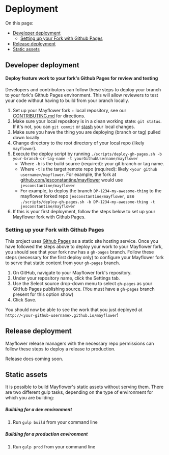 # Deployment

On this page:

- [Developer deployment](#developer-deployment)
    - [Setting up your Fork with Github Pages](#setting-up-your-fork-with-github-pages)
- [Release deployment](#release-deployment)
- [Static assets](#static-assets)

## Developer deployment
#### Deploy feature work to your fork's Github Pages for review and testing
Developers and contributors can follow these steps to deploy your branch to your fork's Github Pages environment.  This will allow reviewers to test your code without having to build from your branch locally.

1. Set up your Mayflower fork + local repository, see our [CONTRIBUTING.md](https://github.com/massgov/mayflower/blob/master/CONTRIBUTING.md) for directions.
1. Make sure your local repository is in a clean working state: `git status`.  If it's not, you can `git commit` or [stash](https://git-scm.com/book/en/v1/Git-Tools-Stashing) your local changes.
1. Make sure you have the thing you are deploying (branch or tag) pulled down locally
1. Change directory to the root directory of your local repo (likely `mayflower`).
1. Execute the deploy script by running `./scripts/deploy-gh-pages.sh -b your-branch-or-tag-name -t yourGithubUsername/mayflower`
    - Where `-b` is the build source (required): your git branch or tag name.
    - Where `-t` is the target remote repo (required): likely `<your github username>/mayflower`.  For example, the fork at [github.com/jesconstantine/mayflower](http://github.com/jesconstantine/mayflower) would use `jesconstantine/mayflower` 
    - For example, to deploy the branch `DP-1234-my-awesome-thing` to the mayflower forked repo `jesconstantine/mayflower`, use `./scripts/deploy-gh-pages.sh -b DP-1234-my-awesome-thing -t jesconstantine/mayflower`
 1. If this is your first deployment, follow the steps below to set up your Mayflower fork with Github Pages.
    
### Setting up your Fork with Github Pages

This project uses [Github Pages](https://help.github.com/articles/what-is-github-pages/) as a static site hosting service.  Once you have followed the steps above to deploy your work to your Mayflower fork, you should see that your fork now has a `gh-pages` branch.  Follow these steps (necessary for the first deploy only) to configure your Mayflower fork to serve that static content from your `gh-pages` branch.

1. On GitHub, navigate to your Mayflower fork's repository.
1. Under your repository name, click the Settings tab.
1. Use the Select source drop-down menu to select `gh-pages` as your GitHub Pages publishing source. (You must have a `gh-pages` branch present for this option show)
1. Click Save.

You should now be able to see the work that you just deployed at `http://<your-github-username>.github.io/mayflower`!

## Release deployment
Mayflower release managers with the necessary repo permissions can follow these steps to deploy a release to production.

Release docs coming soon.

## Static assets

It is possible to build Mayflower's static assets without serving them.  There are two different gulp tasks, depending on the type of environment for which you are building:

##### Building for a dev environment
1. Run `gulp build` from your command line

##### Building for a production environment
1. Run `gulp prod` from your command line
